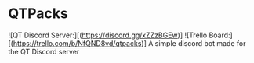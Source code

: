 # QTPacks
![QT Discord Server:][(https://discord.gg/xZZzBGEw)] ![Trello Board:][(https://trello.com/b/NfQND8vd/qtpacks)]
A simple discord bot made for the QT Discord server
